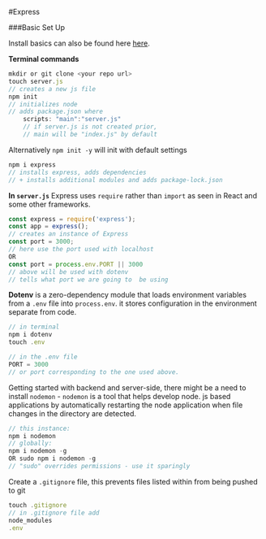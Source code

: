 #Express

###Basic Set Up

Install basics can also be found here [here](https://expressjs.com/en/starter/installing.html).

**Terminal commands**
```js
mkdir or git clone <your repo url>
touch server.js
// creates a new js file
npm init
// initializes node
// adds package.json where
    scripts: "main":"server.js"
    // if server.js is not created prior, 
    // main will be "index.js" by default
```
Alternatively `npm init -y` will init with default settings
```js
npm i express
// installs express, adds dependencies
// + installs additional modules and adds package-lock.json
```

**In `server.js`**
Express uses `require` rather than `import` as seen in React and some other frameworks.
```js
const express = require('express');
const app = express();
// creates an instance of Express
const port = 3000;
// here use the port used with localhost
OR
const port = process.env.PORT || 3000
// above will be used with dotenv 
// tells what port we are going to  be using
```

**Dotenv** is a zero-dependency module that loads environment variables from a `.env` file into `process.env`. it stores configuration in the environment separate from code.

```js
// in terminal
npm i dotenv
touch .env
```
```js
// in the .env file
PORT = 3000
// or port corresponding to the one used above.
```

Getting started with backend and server-side, there might be a need to install `nodemon` - `nodemon` is a tool that helps develop node. js based applications by automatically restarting the node application when file changes in the directory are detected.
```js
// this instance:
npm i nodemon
// globally:
npm i nodemon -g
OR sudo npm i nodemon -g
// "sudo" overrides permissions - use it sparingly
```

Create a `.gitignore` file, this prevents files listed within from being pushed to git
```js
touch .gitignore
// in .gitignore file add
node_modules
.env
```

